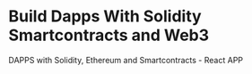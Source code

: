 # Build Dapps With Solidity Smartcontracts and Web3
DAPPS with Solidity, Ethereum and Smartcontracts - React APP
